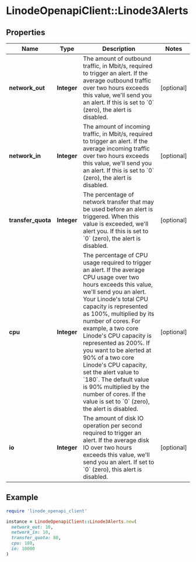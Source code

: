 # LinodeOpenapiClient::Linode3Alerts

## Properties

| Name | Type | Description | Notes |
| ---- | ---- | ----------- | ----- |
| **network_out** | **Integer** | The amount of outbound traffic, in Mbit/s, required to trigger an alert. If the average outbound traffic over two hours exceeds this value, we&#39;ll send you an alert. If this is set to &#x60;0&#x60; (zero), the alert is disabled. | [optional] |
| **network_in** | **Integer** | The amount of incoming traffic, in Mbit/s, required to trigger an alert. If the average incoming traffic over two hours exceeds this value, we&#39;ll send you an alert. If this is set to &#x60;0&#x60; (zero), the alert is disabled. | [optional] |
| **transfer_quota** | **Integer** | The percentage of network transfer that may be used before an alert is triggered. When this value is exceeded, we&#39;ll alert you. If this is set to &#x60;0&#x60; (zero), the alert is disabled. | [optional] |
| **cpu** | **Integer** | The percentage of CPU usage required to trigger an alert. If the average CPU usage over two hours exceeds this value, we&#39;ll send you an alert. Your Linode&#39;s total CPU capacity is represented as 100%, multiplied by its number of cores.  For example, a two core Linode&#39;s CPU capacity is represented as 200%. If you want to be alerted at 90% of a two core Linode&#39;s CPU capacity, set the alert value to &#x60;180&#x60;.  The default value is 90% multiplied by the number of cores.  If the value is set to &#x60;0&#x60; (zero), the alert is disabled. | [optional] |
| **io** | **Integer** | The amount of disk IO operation per second required to trigger an alert. If the average disk IO over two hours exceeds this value, we&#39;ll send you an alert. If set to &#x60;0&#x60; (zero), this alert is disabled. | [optional] |

## Example

```ruby
require 'linode_openapi_client'

instance = LinodeOpenapiClient::Linode3Alerts.new(
  network_out: 10,
  network_in: 10,
  transfer_quota: 80,
  cpu: 180,
  io: 10000
)
```

